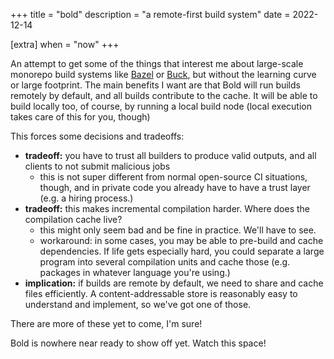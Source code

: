 +++
title = "bold"
description = "a remote-first build system"
date = 2022-12-14

[extra]
when = "now"
+++

An attempt to get some of the things that interest me about large-scale monorepo build systems like [Bazel](https://bazel.build/) or [Buck](https://buck.build/), but without the learning curve or large footprint.
The main benefits I want are that Bold will run builds remotely by default, and all builds contribute to the cache.
It will be able to build locally too, of course, by running a local build node (local execution takes care of this for you, though)

This forces some decisions and tradeoffs:

- **tradeoff:** you have to trust all builders to produce valid outputs, and all clients to not submit malicious jobs
  - this is not super different from normal open-source CI situations, though, and in private code you already have to have a trust layer (e.g. a hiring process.)
- **tradeoff:** this makes incremental compilation harder. Where does the compilation cache live?
  - this might only seem bad and be fine in practice. We'll have to see.
  - workaround: in some cases, you may be able to pre-build and cache dependencies. If life gets especially hard, you could separate a large program into several compilation units and cache those (e.g. packages in whatever language you're using.)
- **implication:** if builds are remote by default, we need to share and cache files efficiently. A content-addressable store is reasonably easy to understand and implement, so we've got one of those.

There are more of these yet to come, I'm sure!

Bold is nowhere near ready to show off yet.
Watch this space!
